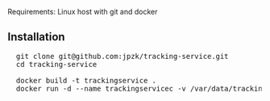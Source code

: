 Requirements: Linux host with git and docker

## Installation

<pre>
  git clone git@github.com:jpzk/tracking-service.git
  cd tracking-service 

  docker build -t trackingservice .
  docker run -d --name trackingservicec -v /var/data/tracking:/var/data/tracking -p 8888:8888 -t trackingservice 
</pre>

